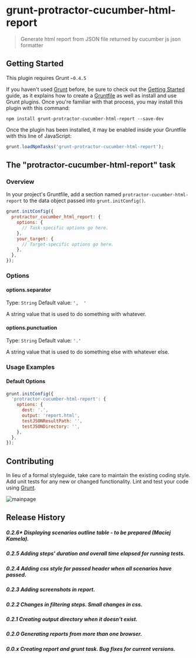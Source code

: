 # grunt-protractor-cucumber-html-report

> Generate html report from JSON file returned by cucumber js json formatter

## Getting Started
This plugin requires Grunt `~0.4.5`

If you haven't used [Grunt](http://gruntjs.com/) before, be sure to check out the [Getting Started](http://gruntjs.com/getting-started) guide, as it explains how to create a [Gruntfile](http://gruntjs.com/sample-gruntfile) as well as install and use Grunt plugins. Once you're familiar with that process, you may install this plugin with this command:

```shell
npm install grunt-protractor-cucumber-html-report --save-dev
```

Once the plugin has been installed, it may be enabled inside your Gruntfile with this line of JavaScript:

```js
grunt.loadNpmTasks('grunt-protractor-cucumber-html-report');
```

## The "protractor-cucumber-html-report" task

### Overview
In your project's Gruntfile, add a section named `protractor-cucumber-html-report` to the data object passed into `grunt.initConfig()`.

```js
grunt.initConfig({
  protractor_cucumber_html_report: {
    options: {
      // Task-specific options go here.
    },
    your_target: {
      // Target-specific options go here.
    },
  },
});
```

### Options

#### options.separator
Type: `String`
Default value: `',  '`

A string value that is used to do something with whatever.

#### options.punctuation
Type: `String`
Default value: `'.'`

A string value that is used to do something else with whatever else.

### Usage Examples

#### Default Options

```js
grunt.initConfig({
  'protractor-cucumber-html-report': {
    options: {
      dest: '.',
      output: 'report.html',
      testJSONResultPath: '',
      testJSONDirectory: '',
    },
  },
});
```

## Contributing
In lieu of a formal styleguide, take care to maintain the existing coding style. Add unit tests for any new or changed functionality. Lint and test your code using [Grunt](http://gruntjs.com/).

![mainpage](./mainPage.jpg?raw=true "MainPage")


## Release History
##### 0.2.6* Displaying scenarios outline table - to be prepared (Maciej Kamela).
##### 0.2.5 Adding steps' duration and overall time elapsed for running tests.
##### 0.2.4 Adding css style for passed header when all scenarios have passed.
##### 0.2.3 Adding screenshots in report.
##### 0.2.2 Changes in filtering steps. Small changes in css.
##### 0.2.1 Creating output directory when it doesn't exist.
##### 0.2.0 Generating reports from more than one browser. 
##### 0.0.x Creating report and grunt task. Bug fixes for current versions.
